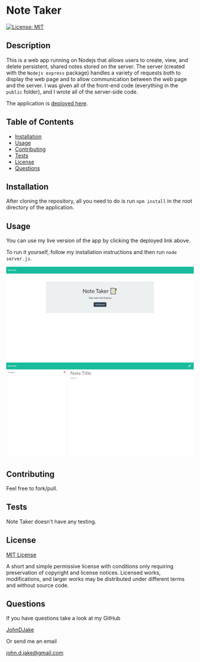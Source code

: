 # Note Taker

[![License: MIT](https://img.shields.io/badge/License-MIT-yellow.svg)](https://opensource.org/licenses/MIT)

## Description

This is a web app running on Nodejs that allows users to create, view, and delete persistent, shared notes stored on the server. The server (created with the `Nodejs express` package) handles a variety of requests both to display the web page and to allow communication between the web page and the server. I was given all of the front-end code (everything in the `public` folder), and I wrote all of the server-side code.

The application is [deployed here](https://johndjake-note-taker.herokuapp.com/).



## Table of Contents

* [Installation](#installation)
* [Usage](#usage)
* [Contributing](#contributing)
* [Tests](#tests)
* [License](#license)
* [Questions](#questions)


## Installation

After cloning the repository, all you need to do is run `npm install` in the root directory of the application.



## Usage

You can use my live version of the app by clicking the deployed link above.

To run it yourself, follow my installation instructions and then run `node server.js`.

![Home page screenshot](assets/images/home.png)
![Notes page screenshot](assets/images/notes.png)



## Contributing

Feel free to fork/pull.



## Tests

Note Taker doesn't have any testing.



## License

[MIT License](https://opensource.org/licenses/MIT)

A short and simple permissive license with conditions only requiring preservation of copyright and license notices. Licensed works, modifications, and larger works may be distributed under different terms and without source code.


## Questions

If you have questions take a look at my GitHub

[JohnDJake](https://github.com/JohnDJake)

Or send me an email

[john.d.jake@gmail.com](mailto:john.d.jake@gmail.com)

